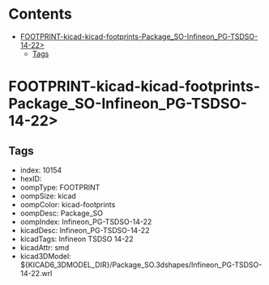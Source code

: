 



Contents
========

* [FOOTPRINT-kicad-kicad-footprints-Package_SO-Infineon_PG-TSDSO-14-22>](#footprint-kicad-kicad-footprints-package_so-infineon_pg-tsdso-14-22)
	* [Tags](#tags)

# FOOTPRINT-kicad-kicad-footprints-Package_SO-Infineon_PG-TSDSO-14-22>

## Tags

- index: 10154
- hexID: 
- oompType: FOOTPRINT
- oompSize: kicad
- oompColor: kicad-footprints
- oompDesc: Package_SO
- oompIndex: Infineon_PG-TSDSO-14-22
- kicadDesc: Infineon_PG-TSDSO-14-22
- kicadTags: Infineon TSDSO 14-22
- kicadAttr: smd
- kicad3DModel: ${KICAD6_3DMODEL_DIR}/Package_SO.3dshapes/Infineon_PG-TSDSO-14-22.wrl
